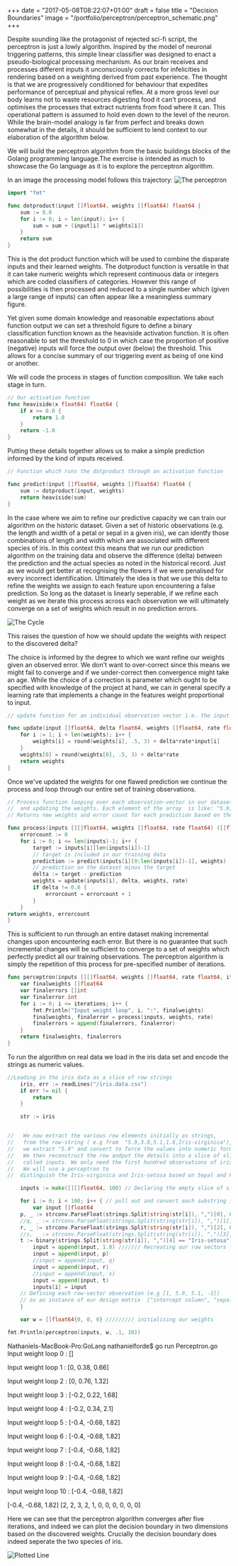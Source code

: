 +++
date = "2017-05-08T08:22:07+01:00"
draft = false
title = "Decision Boundaries"
image = "/portfolio/perceptron/perceptron_schematic.png"
+++

Despite sounding like the protagonist of rejected sci-fi script, the perceptron is just a lowly algorithm. Inspired by the model of neuronal triggering patterns, this simple linear classifier was designed to enact a pseudo-biological processing mechanism. As our brain receives and processes different inputs it unconsciously corrects for infelicities in rendering based on a weighting derived from past experience. The thought is that we are progressively conditioned for behaviour that expedites performance of perceptual and physical reflex. At a more gross level our body learns not to waste resources digesting food it can't process, and optimises the processes that extract nutrients from food where it can. This operational pattern is assumed to hold even down to the level of the neuron.
While the brain-model analogy is far from perfect and breaks down somewhat in the details, it should be sufficient to lend context to our elaboration of the algorithm below.

We will build the perceptron algorithm from the basic buildings blocks of the Golang programming language.The exercise is intended as much to showcase the Go language as it is to explore the perceptron algorithm.  

In an image the processing model follows this trajectory:
![The perceptron](/portfolio/perceptron/perceptron_schematic.png)

``` go
import "fmt"

func dotproduct(input []float64, weights []float64) float64 {
    sum := 0.0
    for i := 0; i < len(input); i++ {
        sum = sum + (input[i] * weights[i])
    }
    return sum
}
```

This is the dot product function which will be used to combine the disparate inputs and their learned weights. The dotproduct function is versatile in that it can take numeric weights which represent continuous data or integers which are coded classifiers of categories. However this range of possibilities is then processed and reduced to a single number which (given a large range of inputs) can often appear like a meaningless summary figure.

Yet given some domain knowledge and reasonable expectations about function output we can set a threshold figure to define a binary classification function known as the heaviside activation function. It is often reasonable to set the threshold to 0 in which case the proportion of positive (negative) inputs will force the output over (below) the threshold. This allows for a concise summary of our triggering event as being of one kind or another.


We will code the process in stages of function composition. We take each stage in turn.

``` go
// Our activation function
func heaviside(x float64) float64 {
    if x >= 0.0 {
        return 1.0
    }
    return -1.0
}

```
Putting these details together allows us to make a simple prediction informed by the kind of inputs received.

``` go
// Function which runs the dotproduct through an activation function

func predict(input []float64, weights []float64) float64 {
    sum := dotproduct(input, weights)
    return heaviside(sum)
}

```
In the case where we aim to refine our predictive capacity we can train our algorithm on the historic dataset. Given a set of historic observations (e.g. the length and width of a petal or sepal in a given iris), we can identfy those combinations of length and width which are associated with different species of iris. In this context this means that we run our prediction algorithm on the training data and observe the difference (delta) between the prediction and the actual species as noted in the historical record. Just as we would get better at recognising the flowers if we were penalised for every incorrect identification.
Ultimately the idea is that we use this delta to refine the weights we assign to each feature upon encountering a false prediction. So long as the dataset is linearly seperable, if we refine each weight as we iterate this process across each observation we will ultimately converge on a set of weights which result in no prediction errors.

![The Cycle](/portfolio/perceptron/Cycle.png)

This raises the question of how we should update the weights with respect to the discovered delta?

The choice is informed by the degree to which we want refine our weights given an observed error. We don't want to over-correct since this means we might fail to converge and if we under-correct then convergence might take an age. While the choice of a correction is parameter which ought to be specified with knowledge of the project at hand, we can in general specify a learning rate that implements a change in the features weight proportional to input.

``` go
// update function for an individual observation vector i.e. the input array

func update(input []float64, delta float64, weights []float64, rate float64) []float64 {
    for i := 1; i < len(weights); i++ {
        weights[i] = round(weights[i], .5, 3) + delta*rate*input[i]
    }
    weights[0] = round(weights[0], .5, 3) + delta*rate
    return weights
}

```
Once we've updated the weights for one flawed prediction we continue the process and loop through our entire set of training observations.

``` go
// Process function looping over each observation-vector in our dataset (i.e. the array of input arrays)
//  and updating the weights. Each element of the array  is like: "5.9,3.0,5.1,1.8,Iris-virginica"
// Returns new weights and error count for each prediction based on the observed values.

func process(inputs [][]float64, weights []float64, rate float64) ([]float64, int) {
    errorcount := 0
    for i := 0; i <= len(inputs)-1; i++ {
        target := inputs[i][len(inputs[i])-1]        
        // target is included in our training data
        prediction := predict(inputs[i][0:len(inputs[i])-1], weights)
        // prediction on the dataset minus the target
        delta := target - prediction
        weights = update(inputs[i], delta, weights, rate)
        if delta != 0.0 {
            errorcount = errorcount + 1
        }
    }
return weights, errorcount
}

```
This is sufficient to run through an entire dataset making incremental changes upon encountering each error. But there is no guarantee that such incremental changes will be sufficient to converge to a set of weights which
perfectly predict all our training observations. The perceptron algorithm is simply the repetition of this process for pre-specified number of iterations.

``` go
func perceptron(inputs [][]float64, weights []float64, rate float64, iterations int) ([]float64, []int) {
    var finalweights []float64
    var finalerrors []int
    var finalerror int
    for i := 0; i <= iterations; i++ {
        fmt.Println("Input weight loop", i, ":", finalweights)
        finalweights, finalerror = process(inputs, weights, rate)
        finalerrors = append(finalerrors, finalerror)
    }
    return finalweights, finalerrors
}

```
To run the algorithm on real data we load in the iris data set and encode the strings as numeric values.

``` go
//Loading in the iris data as a slice of row strings
    iris, err := readLines("/iris.data.csv")
    if err != nil {
        return
    }

    str := iris


//   We now extract the various row elements initially as strings,
//   from the row-string ( e.g from  "5.9,3.0,5.1,1.8,Iris-virginica"),
//   we extract "5.9" and convert to force the values into numeric format.
//   We then reconstruct the row andput the details into a slice of slices
//   called inputs. We only need the first hundred observations of iris data.
//   We will use a perceptron to
//  distinguish the Iris-virginica and Iris-setosa based on Sepal and Petal length.

    inputs := make([][]float64, 100) // Declaring the empty slice of slices. Our design matrix.

    for i := 0; i < 100; i++ { // pull out and convert each substring into a number
        var input []float64
    p, _ := strconv.ParseFloat(strings.Split(string(str[i]), ",")[0], 64) // Sepal Length
    //q, _ := strconv.ParseFloat(strings.Split(string(str[i]), ",")[1], 64)
    r, _ := strconv.ParseFloat(strings.Split(string(str[i]), ",")[2], 64) // Petal Length
    //s, _ := strconv.ParseFloat(strings.Split(string(str[i]), ",")[3], 64)
    t := binary(strings.Split(string(str[i]), ",")[4] == "Iris-setosa")
        input = append(input, 1.0) /////// Recreating our row vectors for each observation
        input = append(input, p)
        //input = append(input, q)
        input = append(input, r)
        //input = append(input, s)
        input = append(input, t)
        inputs[i] = input
    // Defining each row-vector observation (e.g [1, 5.9, 5.1, -1])
    // as an instance of our design matrix  ["intercept column", "sepal length", "petal length", target]
    }

    var w = []float64{0, 0, 0} ///////// initialising our weights

fmt.Println(perceptron(inputs, w, .1, 10))

```
Nathaniels-MacBook-Pro:GoLang nathanielforde$ go run Perceptron.go
Input weight loop 0 : []

Input weight loop 1 : [0, 0.38, 0.66]

Input weight loop 2 : [0, 0.76, 1.32]

Input weight loop 3 : [-0.2, 0.22, 1.68]

Input weight loop 4 : [-0.2, 0.34, 2.1]

Input weight loop 5 : [-0.4, -0.68, 1.82]

Input weight loop 6 : [-0.4, -0.68, 1.82]

Input weight loop 7 : [-0.4, -0.68, 1.82]

Input weight loop 8 : [-0.4, -0.68, 1.82]

Input weight loop 9 : [-0.4, -0.68, 1.82]

Input weight loop 10 : [-0.4, -0.68, 1.82]

[-0.4, -0.68, 1.82] [2, 2, 3, 2, 1, 0, 0, 0, 0, 0, 0]

Here we can see that the perceptron algorithm converges after five iterations, and indeed we can plot the decision boundary in two dimensions based on the discovered weights. Crucially the decision boundary does indeed seperate the two species of iris.

![Plotted Line](/portfolio/perceptron/boundary.png)

